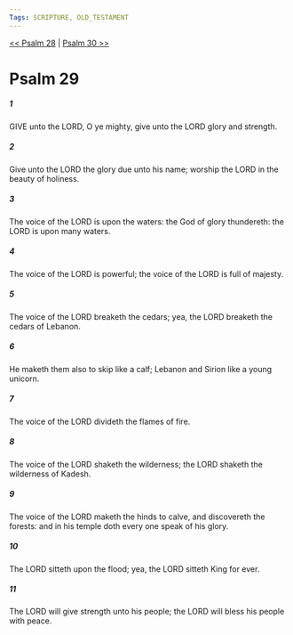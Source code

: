 ```yaml
---
Tags: SCRIPTURE, OLD_TESTAMENT
---
```


[<< Psalm 28](OLD_TESTAMENT/19_Psalms/Psalm_28.md) | [Psalm 30 >>](OLD_TESTAMENT/19_Psalms/Psalm_30.md)

# Psalm 29

##### 1
 GIVE unto the LORD, O ye mighty, give unto the LORD glory and strength.
##### 2
 Give unto the LORD the glory due unto his name; worship the LORD in the beauty of holiness.
##### 3
 The voice of the LORD is upon the waters: the God of glory thundereth: the LORD is upon many waters.
##### 4
 The voice of the LORD is powerful; the voice of the LORD is full of majesty.
##### 5
 The voice of the LORD breaketh the cedars; yea, the LORD breaketh the cedars of Lebanon.
##### 6
 He maketh them also to skip like a calf; Lebanon and Sirion like a young unicorn.
##### 7
 The voice of the LORD divideth the flames of fire.
##### 8
 The voice of the LORD shaketh the wilderness; the LORD shaketh the wilderness of Kadesh.
##### 9
 The voice of the LORD maketh the hinds to calve, and discovereth the forests: and in his temple doth every one speak of his glory.
##### 10
 The LORD sitteth upon the flood; yea, the LORD sitteth King for ever.
##### 11
 The LORD will give strength unto his people; the LORD will bless his people with peace.

